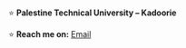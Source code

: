 ⭐ **Palestine Technical University – Kadoorie**

⭐ **Reach me on:** [Email](mailto:hadibadran1212@gmail.com)  
 
